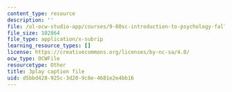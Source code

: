 ```yaml
---
content_type: resource
description: ''
file: /ol-ocw-studio-app/courses/9-00sc-introduction-to-psychology-fall-2011/d5bbd428925c3d209c8e4681e2e4bb16_MYMYXhR2Ppw.srt
file_size: 102864
file_type: application/x-subrip
learning_resource_types: []
license: https://creativecommons.org/licenses/by-nc-sa/4.0/
ocw_type: OCWFile
resourcetype: Other
title: 3play caption file
uid: d5bbd428-925c-3d20-9c8e-4681e2e4bb16
---
```

